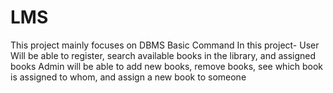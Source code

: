 # LMS
This project mainly focuses on DBMS Basic Command
In this project- 
User Will be able to register, search available books in the library, and assigned books
Admin will be able to add new books, remove books, see which book is assigned to whom, and assign a new book to someone
